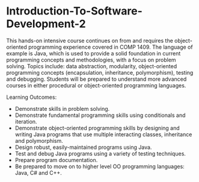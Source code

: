 # Introduction-To-Software-Development-2
This hands-on intensive course continues on from and requires the object-oriented programming experience covered in COMP 1409. 
The language of example is Java, which is used to provide a solid foundation in current programming concepts and methodologies, 
with a focus on problem solving. Topics include: data abstraction, modularity, object-oriented programming concepts (encapsulation, 
inheritance, polymorphism), testing and debugging. Students will be prepared to understand more advanced courses in either
procedural or object-oriented programming languages.

Learning Outcomes:
<ul>
<li>Demonstrate skills in problem solving.</li>
<li>Demonstrate fundamental programming skills using conditionals and iteration.</li>
<li>Demonstrate object-oriented programming skills by designing and writing Java programs that use multiple interacting classes, inheritance and polymorphism.</li>
<li>Design robust, easily-maintained programs using Java.</li>
<li>Test and debug Java programs using a variety of testing techniques.</li>
<li>Prepare program documentation.</li>
<li>Be prepared to move on to higher level OO programming languages: Java, C# and C++.</li>
</ul>
